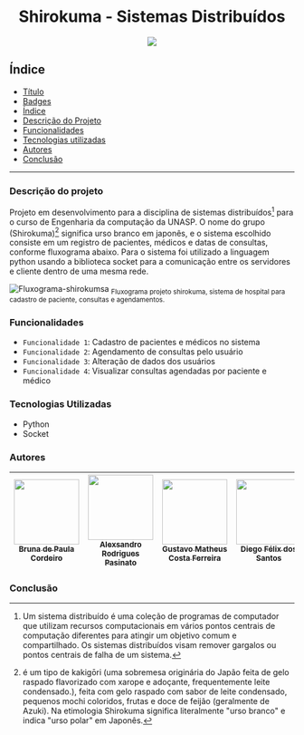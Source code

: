 
<h1 align="center"> Shirokuma - Sistemas Distribuídos </h1>

<p align="center">
<img src="http://img.shields.io/static/v1?label=STATUS&message=EM%20DESENVOLVIMENTO&color=GREEN&style=for-the-badge"/>
</p>

## Índice 

* [Título](#Título)
* [Badges](#badges)
* [Índice](#índice)
* [Descrição do Projeto](#descrição-do-projeto)
* [Funcionalidades](#Funcionalidades)
* [Tecnologias utilizadas](#tecnologias-utilizadas)
* [Autores](#pessoas-contribuidoras)
* [Conclusão](#conclusão)
---
### Descrição do projeto
Projeto em desenvolvimento para a disciplina de sistemas distribuídos[^1] para o curso de 
Engenharia da computação da UNASP. O nome do grupo (Shirokuma)[^2] significa urso branco em japonês, 
e o sistema escolhido consiste em um registro de pacientes, médicos e datas de consultas, conforme fluxograma abaixo.
Para o sistema foi utilizado a linguagem python usando a biblioteca socket para a comunicação entre os servidores e
cliente dentro de uma mesma rede.

![Fluxograma-shirokumsa](https://github.com/bruninhaout/Shirokuma/assets/65495514/0d5016fe-8e00-44c6-b1fd-095db1aec5f1)
<sub> Fluxograma projeto shirokuma, sistema de hospital para cadastro de paciente, consultas e agendamentos. </sub>

### Funcionalidades
- `Funcionalidade 1`: Cadastro de pacientes e médicos no sistema
- `Funcionalidade 2`: Agendamento de consultas pelo usuário
- `Funcionalidade 3`: Alteração de dados dos usuários
- `Funcionalidade 4`: Visualizar consultas agendadas por paciente e médico

### Tecnologias Utilizadas
- Python
- Socket

### Autores
| [<img src="https://avatars.githubusercontent.com/u/65495514?v=4" width=115><br><sub>Bruna de Paula Cordeiro</sub>](https://github.com/bruninhaout) |  [<img src="https://avatars.githubusercontent.com/u/73611056?v=4" width=115><br><sub>Alexsandro Rodrigues Pasinato</sub>](https://github.com/Alekk123) |  [<img src="https://avatars.githubusercontent.com/u/62715760?v=4" width=115><br><sub>Gustavo Matheus Costa Ferreira</sub>](https://github.com/GustavoMCF) | [<img src="https://avatars.githubusercontent.com/u/134543593?v=4" width=115><br><sub>Diego Félix dos Santos</sub>](https://github.com/Diegofelix1989) | [<img src="https://avatars.githubusercontent.com/u/65493185?v=4" width=115><br><sub>Pedro Henrique Medeiros de Melo</sub>](https://github.com/PedroHenriqueMM) |
| :---: | :---: | :---: | :---: | :---: |
### Conclusão

[^1]: Um sistema distribuído é uma coleção de programas de computador que utilizam
recursos computacionais em vários pontos centrais de computação diferentes
para atingir um objetivo comum e compartilhado.
Os sistemas distribuídos visam remover gargalos ou pontos centrais de falha de
um sistema.
[^2]: é um tipo de kakigōri (uma sobremesa originária do Japão feita de gelo raspado 
flavorizado com xarope e adoçante, frequentemente leite condensado.), feita com gelo raspado com sabor de leite condensado, 
pequenos mochi coloridos, frutas e doce de feijão (geralmente de Azuki). Na etimologia Shirokuma significa literalmente 
"urso branco" e indica "urso polar" em Japonês. 
